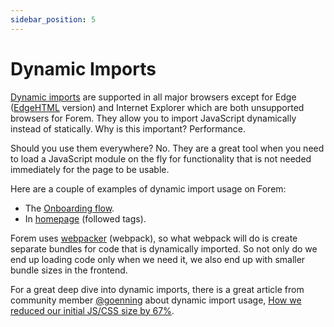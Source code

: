 ```yaml
---
sidebar_position: 5
---
```


# Dynamic Imports

[Dynamic imports](https://developer.mozilla.org/en-US/docs/Web/JavaScript/Reference/Statements/import/#Dynamic_Imports)
are supported in all major browsers except for Edge
([EdgeHTML](https://en.wikipedia.org/wiki/EdgeHTML) version) and Internet
Explorer which are both unsupported browsers for Forem. They allow you to import
JavaScript dynamically instead of statically. Why is this important?
Performance.

Should you use them everywhere? No. They are a great tool when you need to load
a JavaScript module on the fly for functionality that is not needed immediately
for the page to be usable.

Here are a couple of examples of dynamic import usage on Forem:

- The
  [Onboarding flow](https://github.com/forem/forem/blob/0633d85b6b0e083bb7b21b11642b2b17d3fe9de6/app/javascript/packs/Onboarding.jsx#L21).
- In
  [homepage](https://github.com/forem/forem/blob/0633d85b6b0e083bb7b21b11642b2b17d3fe9de6/app/javascript/packs/homePage.jsx#L59)
  (followed tags).

Forem uses [webpacker](webpacker.md) (webpack), so what webpack will do is
create separate bundles for code that is dynamically imported. So not only do we
end up loading code only when we need it, we also end up with smaller bundle
sizes in the frontend.

For a great deep dive into dynamic imports, there is a great article from
community member [@goenning](https://dev.to/goenning) about dynamic import
usage,
[How we reduced our initial JS/CSS size by 67%](https://dev.to/goenning/how-we-reduced-our-initial-jscss-size-by-67-3ac0).
